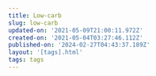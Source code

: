 ```yaml
---
title: Low-carb
slug: low-carb
updated-on: '2021-05-09T21:00:11.972Z'
created-on: '2021-05-04T03:27:46.112Z'
published-on: '2024-02-27T04:43:37.189Z'
layout: '[tags].html'
tags: tags
---
```



